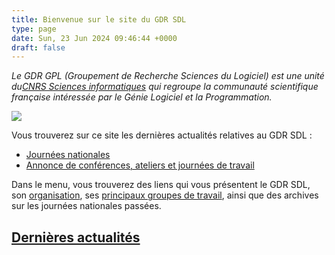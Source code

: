 ```yaml
---
title: Bienvenue sur le site du GDR SDL
type: page
date: Sun, 23 Jun 2024 09:46:44 +0000
draft: false
---
```


_Le GDR GPL (Groupement de Recherche Sciences du Logiciel) est une unité du[CNRS Sciences informatiques](http://www.cnrs.fr/ins2i/) qui regroupe la communauté scientifique française intéressée par le Génie Logiciel et la Programmation._

![](https://lig-gdr-gpl.imag.fr/wp-content/uploads/2024/06/LOGO_CNRS_BLEU.png)

Vous trouverez sur ce site les dernières actualités relatives au GDR SDL :

  * [Journées nationales](?page_id=36)[ ](http://gdr-gpl.cnrs.fr/Actions/Defis2025)
  * [Annonce de conférences, ateliers et journées de travail](?page_id=89)



Dans le menu, vous trouverez des liens qui vous présentent le GDR SDL, son [organisation](https://gdr-gpl.cnrs.fr/?page_id=22), ses [principaux groupes de travail](https://gdr-gpl.cnrs.fr/?page_id=27), ainsi que des archives sur les journées nationales passées.

## [Dernières actualités](https://lig-gdr-gpl.imag.fr/?page_id=100)
